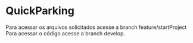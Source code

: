 # QuickParking

Para acessar os arquivos solicitados acesse a branch feature/startProject
Para acessar o código acesse a branch develop.
